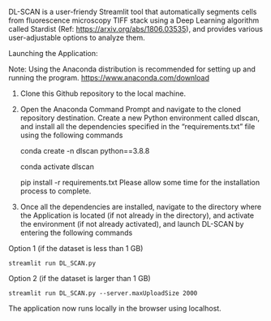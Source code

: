 DL-SCAN is a user-friendy Streamlit tool that automatically segments cells from fluorescence microscopy TIFF stack using a Deep Learning algorithm called Stardist (Ref: https://arxiv.org/abs/1806.03535),  and provides various user-adjustable options to analyze them. 

Launching the Application:

Note: Using the Anaconda distribution is recommended for setting up and running the program. 
https://www.anaconda.com/download

1. Clone this Github repository to the local machine.

2. Open the Anaconda Command Prompt and navigate to the cloned repository destination. Create a new Python environment called dlscan, and install all the dependencies specified in the “requirements.txt” file using the following commands

	conda create -n dlscan python==3.8.8

	conda activate dlscan

	pip install -r requirements.txt 
Please allow some time for the installation process to complete.

3. Once all the dependencies are installed, navigate to the directory where the Application is located (if not already in the directory), and activate the environment (if not already activated), and launch DL-SCAN by entering the following commands

Option 1 (if the dataset is less than 1 GB)

	streamlit run DL_SCAN.py

Option 2 (if the dataset is larger than 1 GB)

	streamlit run DL_SCAN.py --server.maxUploadSize 2000

The application now runs locally in the browser using localhost.